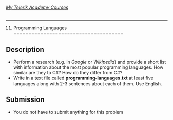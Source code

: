 ###### [My Telerik Academy Courses](https://github.com/nikolovdeyan/TelerikAcademy) 
-------------------------------------

11. Programming Languages
=====================================

## Description
- Perform a research (e.g. in _Google_ or _Wikipedia_) and provide a short list with information about the most popular programming languages. How similar are they to C#? How do they differ from C#?
- Write in a text file called **programming-languages.txt** at least five languages along with 2-3 sentences about each of them. Use English.

## Submission
- You do not have to submit anything for this problem
